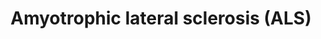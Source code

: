 ---
annotations:
- type: Pathway Ontology
  value: disease pathway
authors:
- Mkutmon
- Egonw
- Ariutta
- MaintBot
description: Amyotrophic lateral sclerosis (ALS) is a progressive, lethal, degenerative
  disorder of motor neurons. The hallmark of this disease is the selective death of
  motor neurons in the brain and spinal cord, leading to paralysis of voluntary muscles.
  Mutant superoxide dismutase 1 (SOD1), as seen in some familial ALS (FALS) cases,
  is unstable, forming aggregates in the motor neuron cytoplasm, axoplasm and mitochondria.
  Within mitochondria, mutant SOD1 may interfere with the anti-apoptotic function
  of Bcl-2, affect mitochondrial import by interfering with the translocation machinery
  (TOM/TIM), and generate toxic free radicals (ROS). Reactive oxygen species (ROS),
  produced within mitochondria, inhibit the function of EAAT2, the main glial glutamate
  transporter protein, responsible for most of the reuptake of synaptically released
  glutamate. Glutamate excess increases intracellular calcium, which enhances oxidative
  stress and mitochondrial damage. Mutant SOD1 can also trigger oxidative reactions
  , which can then cause damage through the formation of hydroxyl radicals or via
  nitration of tyrosine residues on proteins. Nitration may target neurofilament proteins,
  affecting axonal transport. Collectively, these mechanisms are predicted to disturb
  cellular homeostasis, ultimately triggering motor neuron death.
last-edited: 2021-03-09
organisms:
- Bos taurus
redirect_from:
- /index.php/Pathway:WP3243
- /instance/WP3243
schema-jsonld:
- '@context': https://schema.org/
  '@id': https://wikipathways.github.io/pathways/WP3243.html
  '@type': Dataset
  creator:
    '@type': Organization
    name: WikiPathways
  description: Amyotrophic lateral sclerosis (ALS) is a progressive, lethal, degenerative
    disorder of motor neurons. The hallmark of this disease is the selective death
    of motor neurons in the brain and spinal cord, leading to paralysis of voluntary
    muscles. Mutant superoxide dismutase 1 (SOD1), as seen in some familial ALS (FALS)
    cases, is unstable, forming aggregates in the motor neuron cytoplasm, axoplasm
    and mitochondria. Within mitochondria, mutant SOD1 may interfere with the anti-apoptotic
    function of Bcl-2, affect mitochondrial import by interfering with the translocation
    machinery (TOM/TIM), and generate toxic free radicals (ROS). Reactive oxygen species
    (ROS), produced within mitochondria, inhibit the function of EAAT2, the main glial
    glutamate transporter protein, responsible for most of the reuptake of synaptically
    released glutamate. Glutamate excess increases intracellular calcium, which enhances
    oxidative stress and mitochondrial damage. Mutant SOD1 can also trigger oxidative
    reactions , which can then cause damage through the formation of hydroxyl radicals
    or via nitration of tyrosine residues on proteins. Nitration may target neurofilament
    proteins, affecting axonal transport. Collectively, these mechanisms are predicted
    to disturb cellular homeostasis, ultimately triggering motor neuron death.
  keywords:
  - CAT
  - Reactive Oxygen
  - TP53
  - Species (ROS)
  - Ca2+
  - DERL1
  - SOD1
  - CST3
  - MAP2K6
  - BAD
  - RAB5A
  - L-Arginine
  - RAC1
  - CCS
  - MAP3K5
  - Apoptosis
  - MAP2K2
  - BID
  - p53 Signaling Pathway
  - H2O
  - H2O2
  - GRIA1
  - CASP9
  - DAXX
  - CASP1
  - CASP3
  - 'NO'
  - MAPK Signaling Pathway
  - ONOO-
  - O2-
  - TOMM40
  - BCL2L1
  - Cu
  - NEFL
  - GPX1
  - PPP3CC
  - L-Glutamic acid
  - APAF1
  - Proteasome
  - SLC1A2
  - NEFH
  - PRPH
  - BCL2
  - synaptic transmission,  glutamatergic
  - ALS2
  - PPP3CB
  - TNFRSF1A
  - OH
  - Reactive Oxygen  Species (ROS)
  - NEFM
  - NOS1
  - BAX
  - MAPK14
  - TNF
  - PPP3CA
  - CASP12
  license: CC0
  name: Amyotrophic lateral sclerosis (ALS)
seo: CreativeWork
title: Amyotrophic lateral sclerosis (ALS)
wpid: WP3243
---